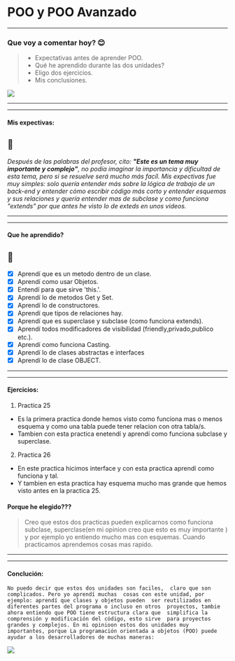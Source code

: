 # POO y POO Avanzado

- - -

### Que voy a comentar hoy? 😊
> * Expectativas antes de aprender POO.
> * Qué he aprendido durante las dos unidades? 
> * Eligo dos ejercicios. 
> * Mis conclusiones.

![](https://cdn.myportfolio.com/cba40840-ce53-4513-9aeb-8e44082506c2/9ac4f26a-a3dd-406c-a806-01d75c10f364_rw_1200.gif?h=10a9a6fc9ae5ec5bfc7cd126197b09f6)

- - - 
- - -

#### <a>Mis expectivas:</a>
## 🤯
*Después de las palabras del profesor, cito: __"Este 
es un tema muy importante y complejo"__, no podía 
imaginar la importancia y dificultad de esta tema, pero si se resuelve será 
mucho más facíl. Mis expectivas fue muy simples: solo 
quería entender más sobre la lógica de trabajo de un 
back-end y entender cómo escribir código más corto y entender esquemas y sus relaciones
y quería entender mas de subclase y como funciona "extends" 
por que antes he visto lo de exteds en unos videos.*

- - -
- - -

#### <a>Que he aprendido?</a>
## 🤔
- [x] Aprendí que es un metodo dentro de un clase.
- [x] Aprendí como usar Objetos.
- [x] Entendí para que sirve 'this.'.
- [x] Aprendí lo de metodos Get y Set.
- [x] Aprendí lo de constructores.
- [x] Aprendí que tipos de relaciones hay.
- [x] Aprendí que es superclase y subclase (como funciona extends).
- [x] Aprendí todos modificadores de visibilidad (friendly,privado,publico etc.).
- [x] Aprendí como funciona Casting.
- [x] Aprendí lo de clases abstractas e interfaces
- [x] Aprendí lo de clase OBJECT.

- - -
- - - 

#### <a>Ejercicios: </a>

1. Practica 25
 - Es la primera practica donde hemos visto como funciona mas 
o menos esquema y como una tabla puede tener relacion con otra tabla/s.
 - Tambien con esta practica enetendí y aprendí como funciona subclase y
superclase.

2. Practica 26
 - En este practica hicimos interface y con esta practica 
aprendí como funciona y tal. 
 - Y tambien en esta practica hay esquema mucho mas grande que hemos 
visto antes en la practica 25.

#### Porque he elegido???
> Creo que estos dos practicas pueden explicarnos como funciona subclase,
superclase(en mi opinion creo que esto es muy importante ) y por ejemplo
yo entiendo mucho mas con esquemas. Cuando practicamos aprendemos cosas
mas rapido. 

- - -
- - -
#### <a>Conclución:</a>
`No puedo decir que estos dos unidades son faciles, 
claro que son complicados. Pero yo aprendí muchas 
cosas con este unidad, por ejemplo: aprendí que сlases y objetos pueden 
ser reutilizados en diferentes partes del programa o incluso en otros 
proyectos, tambie ahora entiendo que POO tiene estructura clara que 
simplifica la comprensión y modificación del código, esto sirve 
para proyectos grandes y complejos. En mi opinioon estos dos unidades muy 
importantes, porque La programación orientada a objetos (POO) puede 
ayudar a los desarrolladores de muchas maneras:`

![](https://www.icegif.com/wp-content/uploads/thank-you-icegif-5.gif)



